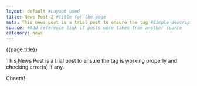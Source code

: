 ```yaml
---
layout: default #Layout used
title: News Post-2 #title for the page
meta: This news post is a trial post to ensure the tag #Simple description/spoiler
source: #Add reference link if posts were taken from another source
category: news
---
```

{{page.title}}

This News Post is a trial post to ensure the tag is working properly and checking error(s) if any.

Cheers!
